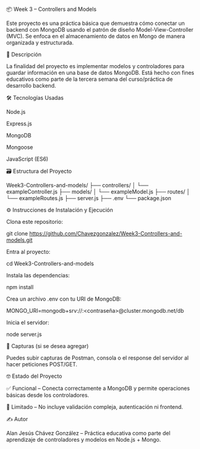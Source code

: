 📦 Week 3 – Controllers and Models

Este proyecto es una práctica básica que demuestra cómo conectar un backend con MongoDB usando el patrón de diseño Model-View-Controller (MVC). Se enfoca en el almacenamiento de datos en Mongo de manera organizada y estructurada.

🧠 Descripción

La finalidad del proyecto es implementar modelos y controladores para guardar información en una base de datos MongoDB. Está hecho con fines educativos como parte de la tercera semana del curso/práctica de desarrollo backend.

🛠️ Tecnologías Usadas

Node.js

Express.js

MongoDB

Mongoose

JavaScript (ES6)

🗃️ Estructura del Proyecto

Week3-Controllers-and-models/
├── controllers/
│   └── exampleController.js
├── models/
│   └── exampleModel.js
├── routes/
│   └── exampleRoutes.js
├── server.js
├── .env
└── package.json

⚙️ Instrucciones de Instalación y Ejecución

Clona este repositorio:

git clone https://github.com/Chavezgonzalez/Week3-Controllers-and-models.git

Entra al proyecto:

cd Week3-Controllers-and-models

Instala las dependencias:

npm install

Crea un archivo .env con tu URI de MongoDB:

MONGO_URI=mongodb+srv://<usuario>:<contraseña>@cluster.mongodb.net/db

Inicia el servidor:

node server.js

📸 Capturas (si se desea agregar)

Puedes subir capturas de Postman, consola o el response del servidor al hacer peticiones POST/GET.

🤓 Estado del Proyecto

✅ Funcional – Conecta correctamente a MongoDB y permite operaciones básicas desde los controladores.

📌 Limitado – No incluye validación compleja, autenticación ni frontend.

✍️ Autor

Alan Jesús Chávez González – Práctica educativa como parte del aprendizaje de controladores y modelos en Node.js + Mongo.
